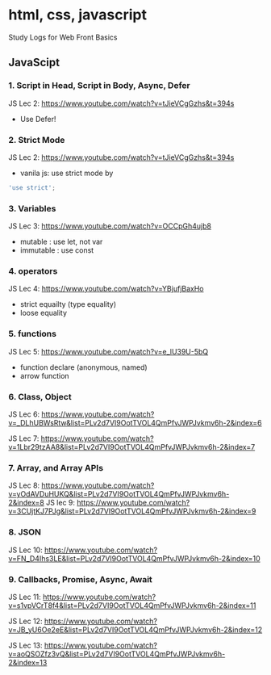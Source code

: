 # html, css, javascript

Study Logs for Web Front Basics

## JavaScipt

### 1. Script in Head, Script in Body, Async, Defer
JS Lec 2: https://www.youtube.com/watch?v=tJieVCgGzhs&t=394s
- Use Defer! 

### 2. Strict Mode
JS Lec 2: https://www.youtube.com/watch?v=tJieVCgGzhs&t=394s

- vanila js: use strict mode by
```javascript
'use strict';
```

### 3. Variables
JS Lec 3: https://www.youtube.com/watch?v=OCCpGh4ujb8
- mutable : use let, not var
- immutable : use const

### 4. operators
JS Lec 4: https://www.youtube.com/watch?v=YBjufjBaxHo
- strict equailty (type equality)
- loose equality

### 5. functions
JS Lec 5: https://www.youtube.com/watch?v=e_lU39U-5bQ
- function declare (anonymous, named)
- arrow function

### 6. Class, Object
JS Lec 6: https://www.youtube.com/watch?v=_DLhUBWsRtw&list=PLv2d7VI9OotTVOL4QmPfvJWPJvkmv6h-2&index=6

JS Lec 7: https://www.youtube.com/watch?v=1Lbr29tzAA8&list=PLv2d7VI9OotTVOL4QmPfvJWPJvkmv6h-2&index=7

### 7. Array, and Array APIs
JS Lec 8: https://www.youtube.com/watch?v=yOdAVDuHUKQ&list=PLv2d7VI9OotTVOL4QmPfvJWPJvkmv6h-2&index=8
JS lec 9: https://www.youtube.com/watch?v=3CUjtKJ7PJg&list=PLv2d7VI9OotTVOL4QmPfvJWPJvkmv6h-2&index=9

### 8. JSON
JS Lec 10: https://www.youtube.com/watch?v=FN_D4Ihs3LE&list=PLv2d7VI9OotTVOL4QmPfvJWPJvkmv6h-2&index=10

### 9. Callbacks, Promise, Async, Await
JS Lec 11: https://www.youtube.com/watch?v=s1vpVCrT8f4&list=PLv2d7VI9OotTVOL4QmPfvJWPJvkmv6h-2&index=11

JS Lec 12: https://www.youtube.com/watch?v=JB_yU6Oe2eE&list=PLv2d7VI9OotTVOL4QmPfvJWPJvkmv6h-2&index=12

JS Lec 13: https://www.youtube.com/watch?v=aoQSOZfz3vQ&list=PLv2d7VI9OotTVOL4QmPfvJWPJvkmv6h-2&index=13
